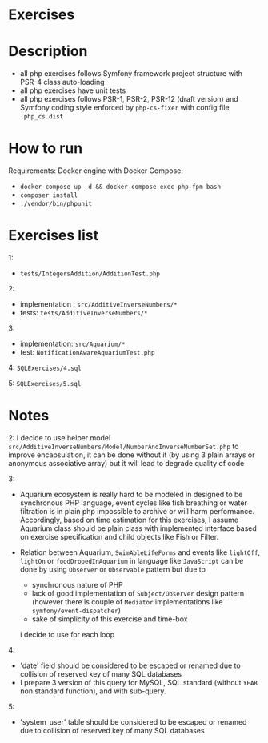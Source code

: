Exercises
==================================

# Description #

* all php exercises follows Symfony framework project structure with PSR-4 class auto-loading
* all php exercises have unit tests
* all php exercises follows PSR-1, PSR-2, PSR-12 (draft version) and Symfony coding style 
enforced by `php-cs-fixer` with config file `.php_cs.dist`

# How to run  #

Requirements: Docker engine with Docker Compose:

* `docker-compose up -d && docker-compose exec php-fpm bash`
* `composer install`
* `./vendor/bin/phpunit`


# Exercises list #

1:
 * `tests/IntegersAddition/AdditionTest.php`

2: 
 * implementation : `src/AdditiveInverseNumbers/*`
 * tests: `tests/AdditiveInverseNumbers/*`

3:
 * implementation: `src/Aquarium/*`
 * test: `NotificationAwareAquariumTest.php`
 
4: `SQLExercises/4.sql`

5: `SQLExercises/5.sql`

# Notes #
2: I decide to use helper model `src/AdditiveInverseNumbers/Model/NumberAndInverseNumberSet.php` to improve encapsulation, 
it can be done without it (by using 3 plain arrays or anonymous associative array) but it will lead to degrade quality of code

3: 
* Aquarium ecosystem is really hard to be modeled in designed to be synchronous PHP language, 
event cycles like fish breathing or water filtration is in plain php impossible to archive or will harm performance.
Accordingly, based on time estimation for this exercises, I assume Aquarium class should be plain class 
with implemented interface based on exercise specification and child objects like Fish or Filter.
* Relation between Aquarium, `SwimAbleLifeForms` and events like `lightOff`, `lightOn` or `foodDropedInAquarium` 
 in language like `JavaScript` can be done by using `Observer` or `Observable` pattern but due to 
  * synchronous nature of PHP
  * lack of good implementation of `Subject/Observer` design pattern 
  (however there is couple of `Mediator` implementations like `symfony/event-dispatcher`)
  * sake of simplicity of this exercise and time-box
  
  i decide to use for each loop
  
4:
* 'date' field should be considered to be escaped or renamed due to collision of reserved key of many SQL databases
* I prepare 3 version of this query for MySQL, SQL standard (without `YEAR` non standard function), and with sub-query.

5:
* 'system_user' table should be considered to be escaped or renamed due to collision of reserved key of many SQL databases